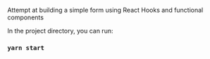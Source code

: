 Attempt at building a simple form using React Hooks and functional components

In the project directory, you can run:

### `yarn start`

